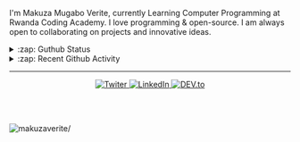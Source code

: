 

<!-- <h1 align="center">Hi There 👋</h1> -->





<!--
<p align="center">
<a href=https://codepen.io/makuza-mugabo-verite target="blank"><img align="center" src=https://cdn.jsdelivr.net/npm/simple-icons@3.0.1/icons/codepen.svg alt="makuzaverite" height="20" width="20" /></a>
<a href=https://dev.to/mugaboverite target="blank"><img align="center" src=https://cdn.jsdelivr.net/npm/simple-icons@3.0.1/icons/dev-dot-to.svg alt="makuzaverite" height="20" width="20" /></a>
<a href=https://twitter.com/makuza_mugabo_v target="blank"><img align="center" src=https://cdn.jsdelivr.net/npm/simple-icons@3.0.1/icons/twitter.svg alt="makuzaverite" height="20" width="20" /></a>
<a href=https://www.linkedin.com/in/makuza-mugabo-verite-99369a184 target="blank"><img align="center" src=https://cdn.jsdelivr.net/npm/simple-icons@3.0.1/icons/linkedin.svg alt="makuzaverite" height="20" width="20" /></a>
</p>
-->



I'm Makuza Mugabo Verite, currently Learning Computer Programming at Rwanda Coding Academy. I love programming & open-source. I am always open to collaborating on projects and innovative ideas.


<details>
  <summary>:zap: Guthub Status</summary>
  <img src="https://github-readme-stats.vercel.app/api?username=makuzaverite&count_private=true&show_icons=true&include_all_commits=true&width=100%" width="100%" />
  <img src="https://github-readme-stats.vercel.app/api/top-langs/?username=makuzaverite&hide=TeX&layout=compact"/>
</details>

<details>
  <summary>:zap: Recent Github Activity</summary>

<!--START_SECTION:activity-->
1. 💪 Opened PR [#102](https://github.com//manyuanrong/deno_mongo/pull/102) in [manyuanrong/deno_mongo](https://github.com//manyuanrong/deno_mongo)
2. 🎉 Merged PR [#1](https://github.com//makuzaverite/iDrip/pull/1) in [makuzaverite/iDrip](https://github.com//makuzaverite/iDrip)
3. 🎉 Merged PR [#2](https://github.com//makuzaverite/iDrip/pull/2) in [makuzaverite/iDrip](https://github.com//makuzaverite/iDrip)
4. 🎉 Merged PR [#1](https://github.com//makuzaverite/Quality-Assurance-Projects-fcc/pull/1) in [makuzaverite/Quality-Assurance-Projects-fcc](https://github.com//makuzaverite/Quality-Assurance-Projects-fcc)
5. 💪 Opened PR [#1](https://github.com//makuzaverite/Quality-Assurance-Projects-fcc/pull/1) in [makuzaverite/Quality-Assurance-Projects-fcc](https://github.com//makuzaverite/Quality-Assurance-Projects-fcc)
<!--END_SECTION:activity-->

</details>

<hr>

<p style="text-align:center">
<a href="https://twitter.com/makuza_mugabo_v" target="_blank">
  <img src="https://img.shields.io/badge/Twitter-%230077B5.svg?&style=flat-square&logo=twitter&logoColor=white" alt="Twiter">
</a>

<a href="https://www.linkedin.com/in/makuza-mugabo-verite-99369a184/" target="_blank">
  <img src="https://img.shields.io/badge/LinkedIn-%230077B5.svg?&style=flat-square&logo=linkedin&logoColor=white" alt="LinkedIn">
</a>

<a href="https://dev.to/mugaboverite" target="_blank">
   <img src="https://img.shields.io/badge/DEV-%230A0A0A.svg?&style=flat-square&logo=DEV.to&logoColor=white" alt="DEV.to">
</a>
</p>


<br><br>

<p align="left"> <img src=https://komarev.com/ghpvc/?username=makuzaverite alt=makuzaverite/> </p>
